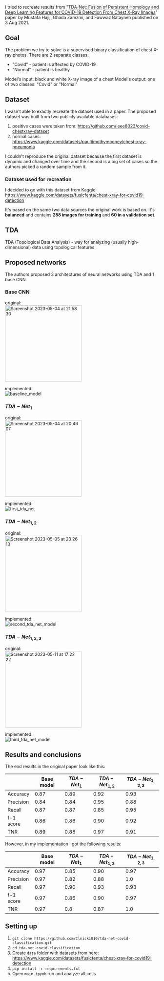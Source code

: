 I tried to recreate results from "[TDA-Net: Fusion of Persistent Homology and Deep Learning Features for COVID-19 Detection From Chest X-Ray Images](https://arxiv.org/abs/2101.08398)" paper by Mustafa Hajij, Ghada Zamzmi, and Fawwaz Batayneh
 published on 3 Aug 2021.

## Goal

The problem we try to solve is a supervised binary classification of chest X-ray photos. There are 2 separate classes:
- "Covid" - patient is affected by COVID-19
- "Normal" - patient is healthy

Model's input: black and white X-ray image of a chest
Model's output: one of two classes: "Covid" or "Normal"

## Dataset

I wasn't able to exactly recreate the dataset used in a paper. The proposed dataset was built from two publicly available databases:

1. positive cases were taken from: https://github.com/ieee8023/covid-chestxray-dataset
2. normal cases: https://www.kaggle.com/datasets/paultimothymooney/chest-xray-pneumonia

I couldn't reproduce the original dataset because the first dataset is dynamic and changed over time and the second is a big set of cases so the authors picked a random sample from it.

### Dataset used for recreation

I decided to go with this dataset from Kaggle: https://www.kaggle.com/datasets/fusicfenta/chest-xray-for-covid19-detection

It's based on the same two data sources the original work is based on. It's **balanced** and contains **288 images for training** and **60 in a validation set**.

## TDA

TDA (Topological Data Analysis) - way for analyzing (usually high-dimensional) data using topological features.

## Proposed networks

The authors proposed 3 architectures of neural networks using TDA and 1 base CNN.

### Base CNN

original: </br>
<img width="250" alt="Screenshot 2023-05-04 at 21 58 30" src="https://github.com/Ilnicki010/tda-net-covid-classification/assets/18630618/5153d4ec-1c89-4bf0-b0c4-c630401d39f9">

implemented: </br>
![baseline_model](https://github.com/Ilnicki010/tda-net-covid-classification/assets/18630618/eac86a9e-115a-4d0f-87d0-14b7fc523ba5)


### $TDA-Net_{1}$

original: </br>
<img width="250" alt="Screenshot 2023-05-04 at 20 46 07" src="https://github.com/Ilnicki010/tda-net-covid-classification/assets/18630618/e2a10fdb-e317-4d9c-8a38-b8d013bf89ed">

implemented: </br>
![first_tda_net](https://github.com/Ilnicki010/tda-net-covid-classification/assets/18630618/4af63e72-273c-4467-baf0-d770e0783053)


### $TDA-Net_{1,2}$

original: </br>
<img width="250" alt="Screenshot 2023-05-05 at 23 26 13" src="https://github.com/Ilnicki010/tda-net-covid-classification/assets/18630618/f92d93f1-96f6-453a-9c42-e55359e2ee3f">

implemented: </br>
![second_tda_net_model](https://github.com/Ilnicki010/tda-net-covid-classification/assets/18630618/43b83bd4-ebd9-4a0b-bcec-2e31ab387edc)


### $TDA-Net_{1,2,3}$

original: </br>
<img width="250" alt="Screenshot 2023-05-11 at 17 22 22" src="https://github.com/Ilnicki010/tda-net-covid-classification/assets/18630618/5528045c-e5a1-45ee-9655-9cd45341ec06">

implemented: </br>
![third_tda_net_model](https://github.com/Ilnicki010/tda-net-covid-classification/assets/18630618/68e913d6-e0cf-4975-a5a7-fd424c9f5dbf)


## Results and conclusions

The end results in the original paper look like this:

|           | Base model | $TDA-Net_{1}$ | $TDA-Net_{1,2}$ | $TDA-Net_{1,2,3}$ |
|-----------|------------|---------------|-----------------|-------------------|
| Accuracy  | 0.87       | 0.89          | 0.92            | 0.93              |
| Precision | 0.84       | 0.84          | 0.95            | 0.88               |
| Recall    | 0.87       | 0.87          | 0.85            | 0.95              |
| f-1 score | 0.86       | 0.86          | 0.90            | 0.92              |
| TNR       | 0.89       | 0.88           | 0.97            | 0.91               |


However, in my implementation I got the following results:

|           | Base model | $TDA-Net_{1}$ | $TDA-Net_{1,2}$ | $TDA-Net_{1,2,3}$ |
|-----------|------------|---------------|-----------------|-------------------|
| Accuracy  | 0.97       | 0.85          | 0.90            | 0.97              |
| Precision | 0.97       | 0.82          | 0.88            | 1.0               |
| Recall    | 0.97       | 0.90          | 0.93            | 0.93              |
| f-1 score | 0.97       | 0.86          | 0.90            | 0.97              |
| TNR       | 0.97       | 0.8           | 0.87            | 1.0               |

## Setting up

1. ```git clone https://github.com/Ilnicki010/tda-net-covid-classification.git```
2. ```cd tda-net-covid-classification```
3. Create ```data``` folder with datasets from here: https://www.kaggle.com/datasets/fusicfenta/chest-xray-for-covid19-detection
4. ```pip install -r requirements.txt```
5. Open ```main.ipynb``` run and analyze all cells
